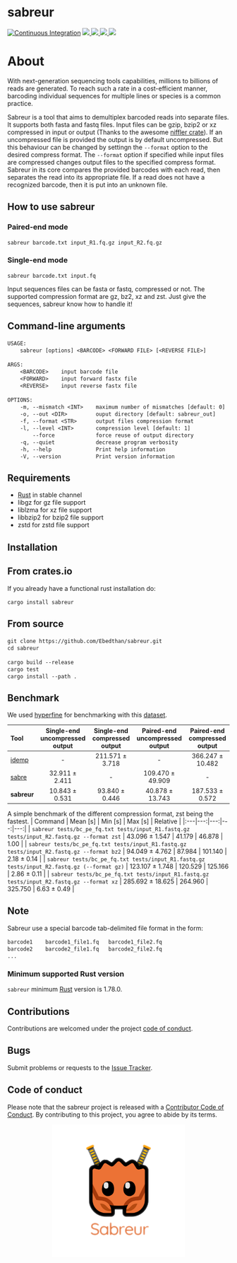 # sabreur
[![Continuous Integration](https://github.com/Ebedthan/sabreur/actions/workflows/ci.yml/badge.svg)](https://github.com/Ebedthan/sabreur/actions/workflows/ci.yml)
<a href="https://crates.io/crates/sabreur">
    <img src="https://img.shields.io/crates/v/sabreur.svg?style=flat">
</a>
<a href="https://codecov.io/gh/Ebedthan/sabreur">
    <img src="https://codecov.io/gh/Ebedthan/sabreur/branch/main/graph/badge.svg">
</a>
<a href="https://github.com/Ebedthan/sabreur">
    <img src="https://img.shields.io/badge/rust-1.78.0%2B-blue.svg?maxAge=3600">
</a>
<a href="https://github.com/Ebedthan/sabreur/blob/master/LICENSE">
    <img src="https://img.shields.io/badge/license-MIT-blue?style=flat">
</a>

# About

With next-generation sequencing tools capabilities, millions to billions of reads are generated. To reach such a rate in a cost-efficient manner, barcoding individual sequences for multiple lines or species is a common practice.

Sabreur is a tool that aims to demultiplex barcoded reads into separate files. It supports both fasta and fastq files. Input files can be gzip, bzip2 or xz compressed in input or output (Thanks to the awesome [niffler crate](https://github.com/luizirber/niffler)). If an uncompressed file is provided the output is by default uncompressed. But this behaviour can be changed by settingn the `--format` option to the desired compress format. The `--format` option if specified while input files are compressed changes output files to the specified compress format. Sabreur in its core compares the provided barcodes with each read, then separates the read into its appropriate file. If a read does not have a recognized barcode, then it is put into an unknown file.


## How to use sabreur

### Paired-end mode
```
sabreur barcode.txt input_R1.fq.gz input_R2.fq.gz
```

### Single-end mode
```
sabreur barcode.txt input.fq
```

Input sequences files can be fasta or fastq, compressed or not.
The supported compression format are gz, bz2, xz and zst.
Just give the sequences, sabreur know how to handle it!

## Command-line arguments

```
USAGE:
    sabreur [options] <BARCODE> <FORWARD FILE> [<REVERSE FILE>]

ARGS:
    <BARCODE>    input barcode file
    <FORWARD>    input forward fastx file
    <REVERSE>    input reverse fastx file

OPTIONS:
    -m, --mismatch <INT>    maximum number of mismatches [default: 0]
    -o, --out <DIR>         ouput directory [default: sabreur_out]
    -f, --format <STR>      output files compression format
    -l, --level <INT>       compression level [default: 1]
        --force             force reuse of output directory
    -q, --quiet             decrease program verbosity
    -h, --help              Print help information
    -V, --version           Print version information

```

## Requirements
- [Rust](https://rust-lang.org) in stable channel
- libgz for gz file support
- liblzma for xz file support
- libbzip2 for bzip2 file support
- zstd for zstd file support


## Installation

## From crates.io
If you already have a functional rust installation do:

```
cargo install sabreur
```

## From source
```
git clone https://github.com/Ebedthan/sabreur.git
cd sabreur

cargo build --release
cargo test
cargo install --path .
```

## Benchmark

We used [hyperfine](https://github.com/sharkdp/hyperfine) for benchmarking with this [dataset](https://figshare.com/articles/dataset/Paired-end_fastq_files_for_demultiplexing/14701629).


| Tool  | Single-end uncompressed output | Single-end compressed output | Paired-end uncompressed output | Paired-end compressed output |
| :---  |             :----:             |             :----:           |              :----:           |              :----:           |
| [idemp](https://github.com/yhwu/idemp) | - | 211.571 ± 3.718 | -      | 366.247 ± 10.482  |
| [sabre](https://github.com/najoshi/sabre) | 32.911 ± 2.411 | - | 109.470 ± 49.909 | -     |
| **sabreur** | 10.843 ± 0.531| 93.840 ± 0.446    | 40.878 ± 13.743     | 187.533 ± 0.572   |



A simple benchmark of the different compression format, zst being the fastest.
| Command | Mean [s] | Min [s] | Max [s] | Relative |
|:---|---:|---:|---:|---:|
| `sabreur tests/bc_pe_fq.txt tests/input_R1.fastq.gz tests/input_R2.fastq.gz --format zst` | 43.096 ± 1.547 | 41.179 | 46.878 | 1.00 |
| `sabreur tests/bc_pe_fq.txt tests/input_R1.fastq.gz tests/input_R2.fastq.gz --format bz2` | 94.049 ± 4.762 | 87.984 | 101.140 | 2.18 ± 0.14 |
| `sabreur tests/bc_pe_fq.txt tests/input_R1.fastq.gz tests/input_R2.fastq.gz (--format gz)` | 123.107 ± 1.748 | 120.529 | 125.166 | 2.86 ± 0.11 |
| `sabreur tests/bc_pe_fq.txt tests/input_R1.fastq.gz tests/input_R2.fastq.gz --format xz` | 285.692 ± 18.625 | 264.960 | 325.750 | 6.63 ± 0.49 |


## Note
Sabreur use a special barcode tab-delimited file format in the form:

```
barcode1    barcode1_file1.fq   barcode1_file2.fq
barcode2    barcode2_file1.fq   barcode2_file2.fq
...
```

### Minimum supported Rust version
`sabreur` minimum [Rust](https://www.rust-lang.org/) version is 1.78.0.

## Contributions
Contributions are welcomed under the project [code of conduct](https://github.com/Ebedthan/sabreur#code-of-conduct).

## Bugs
Submit problems or requests to the [Issue Tracker](https://github.com/Ebedthan/sabreur/issues).

## Code of conduct
Please note that the sabreur project is released with a [Contributor Code of Conduct](https://github.com/Ebedthan/sabreur/blob/main/CODE_OF_CONDUCT.md). By contributing to this project, you agree to abide by its terms.


<p align="center">
    <a href="https://github.com/Ebedthan/sabreur">
        <img src="img/sabreur.png" width="300">
    </a>
</p>
